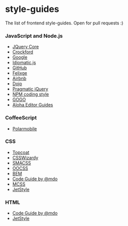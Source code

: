 style-guides
============

The list of frontend style-guides. Open for pull requests :)

### JavaScript and Node.js

- [JQuery Core](http://docs.jquery.com/JQuery_Core_Style_Guidelines)
- [Crockford](http://javascript.crockford.com/code.html)
- [Google](http://google-styleguide.googlecode.com/svn/trunk/javascriptguide.xml)
- [Idiomatic.js](https://github.com/rwaldron/idiomatic.js/)
- [GitHub](https://github.com/styleguide/javascript)
- [Felixge](https://github.com/felixge/node-style-guide)
- [Airbnb](https://github.com/airbnb/javascript)
- [Dojo](https://dojotoolkit.org/community/styleGuide)
- [Pragmatic jQuery](https://github.com/yuanyan/pragmatic-jquery)
- [NPM coding style](https://www.npmjs.org/doc/coding-style.html)
- [GOGO](https://github.com/brianloveswords/gogo/blob/master/STYLE.md)
- [Aloha Editor Guides](http://aloha-editor.org/guides/style_guide.html)

### CoffeeScript

- [Polarmobile](https://github.com/polarmobile/coffeescript-style-guide)

### CSS

- [Topcoat](https://github.com/topcoat/topcoat/wiki/Coding-Guidelines)
- [CSSWizardy](https://github.com/csswizardry/CSS-Guidelines#readme)
- [SMACSS](http://smacss.com/)
- [OOCSS](http://oocss.org/)
- [BEM](http://bem.info/method/)
- [Code Guide by @mdo](http://mdo.github.io/code-guide/#css)
- [MCSS](http://operatino.github.io/MCSS/en/)
- [JetStyle](http://jetstyle.github.io/html-guidelines/styleguide.html)

### HTML

- [Code Guide by @mdo](http://mdo.github.io/code-guide/#html)
- [JetStyle](http://jetstyle.github.io/html-guidelines/styleguide.html)
